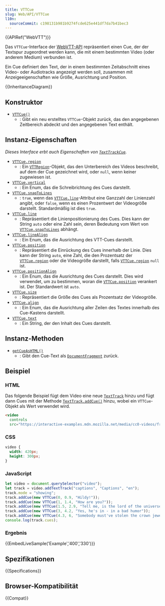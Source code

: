 ```yaml
---
title: VTTCue
slug: Web/API/VTTCue
l10n:
  sourceCommit: c198131b981b9274fcde625e441df7da7b41bec3
---
```


{{APIRef("WebVTT")}}

Das `VTTCue`-Interface der [WebVTT-API](/de/docs/Web/API/WebVTT_API) repräsentiert einen Cue, der der Textspur zugeordnet werden kann, die mit einem bestimmten Video (oder anderem Medium) verbunden ist.

Ein Cue definiert den Text, der in einem bestimmten Zeitabschnitt eines Video- oder Audiotracks angezeigt werden soll, zusammen mit Anzeigeeigenschaften wie Größe, Ausrichtung und Position.

{{InheritanceDiagram}}

## Konstruktor

- [`VTTCue()`](/de/docs/Web/API/VTTCue/VTTCue)
  - : Gibt ein neu erstelltes `VTTCue`-Objekt zurück, das den angegebenen Zeitbereich abdeckt und den angegebenen Text enthält.

## Instanz-Eigenschaften

_Dieses Interface erbt auch Eigenschaften von [`TextTrackCue`](/de/docs/Web/API/TextTrackCue)._

- [`VTTCue.region`](/de/docs/Web/API/VTTCue/region)
  - : Ein [`VTTRegion`](/de/docs/Web/API/VTTRegion)-Objekt, das den Unterbereich des Videos beschreibt, auf dem der Cue gezeichnet wird, oder `null`, wenn keiner zugewiesen ist.
- [`VTTCue.vertical`](/de/docs/Web/API/VTTCue/vertical)
  - : Ein Enum, das die Schreibrichtung des Cues darstellt.
- [`VTTCue.snapToLines`](/de/docs/Web/API/VTTCue/snapToLines)
  - : `true`, wenn das [`VTTCue.line`](/de/docs/Web/API/VTTCue/line)-Attribut eine Ganzzahl der Linienzahl angibt, oder `false`, wenn es einen Prozentwert der Videogröße darstellt.
    Standardmäßig ist dies `true`.
- [`VTTCue.line`](/de/docs/Web/API/VTTCue/line)
  - : Repräsentiert die Linienpositionierung des Cues. Dies kann der String `auto` oder eine Zahl sein, deren Bedeutung vom Wert von [`VTTCue.snapToLines`](/de/docs/Web/API/VTTCue/snapToLines) abhängt.
- [`VTTCue.lineAlign`](/de/docs/Web/API/VTTCue/lineAlign)
  - : Ein Enum, das die Ausrichtung des VTT-Cues darstellt.
- [`VTTCue.position`](/de/docs/Web/API/VTTCue/position)
  - : Repräsentiert die Einrückung des Cues innerhalb der Linie.
    Dies kann der String `auto`, eine Zahl, die den Prozentsatz der [`VTTCue.region`](/de/docs/Web/API/VTTCue/region) oder die Videogröße darstellt, falls [`VTTCue.region`](/de/docs/Web/API/VTTCue/region) `null` ist.
- [`VTTCue.positionAlign`](/de/docs/Web/API/VTTCue/positionAlign)
  - : Ein Enum, das die Ausrichtung des Cues darstellt.
    Dies wird verwendet, um zu bestimmen, woran die [`VTTCue.position`](/de/docs/Web/API/VTTCue/position) verankert ist.
    Der Standardwert ist `auto`.
- [`VTTCue.size`](/de/docs/Web/API/VTTCue/size)
  - : Repräsentiert die Größe des Cues als Prozentsatz der Videogröße.
- [`VTTCue.align`](/de/docs/Web/API/VTTCue/align)
  - : Ein Enum, das die Ausrichtung aller Zeilen des Textes innerhalb des Cue-Kastens darstellt.
- [`VTTCue.text`](/de/docs/Web/API/VTTCue/text)
  - : Ein String, der den Inhalt des Cues darstellt.

## Instanz-Methoden

- [`getCueAsHTML()`](/de/docs/Web/API/VTTCue/getCueAsHTML)
  - : Gibt den Cue-Text als [`DocumentFragment`](/de/docs/Web/API/DocumentFragment) zurück.

## Beispiel

### HTML

Das folgende Beispiel fügt dem Video eine neue [`TextTrack`](/de/docs/Web/API/TextTrack) hinzu und fügt dann Cues mit der Methode [`TextTrack.addCue()`](/de/docs/Web/API/TextTrack/addCue) hinzu, wobei ein `VTTCue`-Objekt als Wert verwendet wird.

```html
<video
  controls
  src="https://interactive-examples.mdn.mozilla.net/media/cc0-videos/friday.mp4"></video>
```

### CSS

```css
video {
  width: 420px;
  height: 300px;
}
```

### JavaScript

```js
let video = document.querySelector("video");
let track = video.addTextTrack("captions", "Captions", "en");
track.mode = "showing";
track.addCue(new VTTCue(0, 0.9, "Hildy!"));
track.addCue(new VTTCue(1, 1.4, "How are you?"));
track.addCue(new VTTCue(1.5, 2.9, "Tell me, is the lord of the universe in?"));
track.addCue(new VTTCue(3, 4.2, "Yes, he's in - in a bad humor"));
track.addCue(new VTTCue(4.3, 6, "Somebody must've stolen the crown jewels"));
console.log(track.cues);
```

### Ergebnis

{{EmbedLiveSample('Example','400','330')}}

## Spezifikationen

{{Specifications}}

## Browser-Kompatibilität

{{Compat}}
